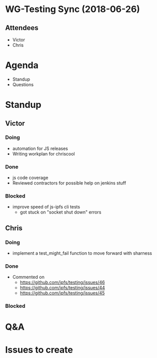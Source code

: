 # WG-Testing Sync (2018-06-26)

## Attendees
- Victor
- Chris

# Agenda

- Standup
- Questions

# Standup

## Victor
### Doing
- automation for JS releases
- Writing workplan for chriscool

### Done
- js code coverage
- Reviewed contractors for possible help on jenkins stuff

### Blocked
- improve speed of js-ipfs cli tests
  - got stuck on "socket shut down" errors

## Chris
### Doing
- implement a test_might_fail function to move forward with sharness
### Done

- Commented on 
  - https://github.com/ipfs/testing/issues/46
  - https://github.com/ipfs/testing/issues/44
  - https://github.com/ipfs/testing/issues/45

### Blocked

# Q&A

# Issues to create
